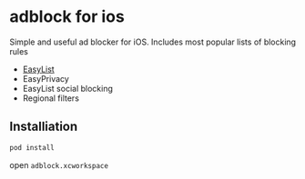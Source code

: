# adblock for ios
Simple and useful ad blocker for iOS.
Includes most popular lists of blocking rules
- [EasyList](https://easylist.to/)
- EasyPrivacy
- EasyList social blocking
- Regional filters

## Installiation
```bash
pod install
```
open `adblock.xcworkspace`
